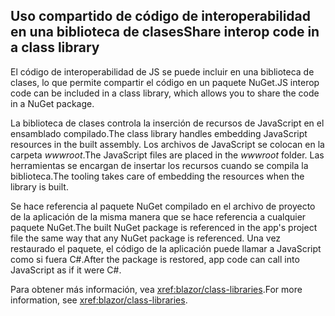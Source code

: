 ## <a name="share-interop-code-in-a-class-library"></a><span data-ttu-id="f7067-101">Uso compartido de código de interoperabilidad en una biblioteca de clases</span><span class="sxs-lookup"><span data-stu-id="f7067-101">Share interop code in a class library</span></span>

<span data-ttu-id="f7067-102">El código de interoperabilidad de JS se puede incluir en una biblioteca de clases, lo que permite compartir el código en un paquete NuGet.</span><span class="sxs-lookup"><span data-stu-id="f7067-102">JS interop code can be included in a class library, which allows you to share the code in a NuGet package.</span></span>

<span data-ttu-id="f7067-103">La biblioteca de clases controla la inserción de recursos de JavaScript en el ensamblado compilado.</span><span class="sxs-lookup"><span data-stu-id="f7067-103">The class library handles embedding JavaScript resources in the built assembly.</span></span> <span data-ttu-id="f7067-104">Los archivos de JavaScript se colocan en la carpeta *wwwroot*.</span><span class="sxs-lookup"><span data-stu-id="f7067-104">The JavaScript files are placed in the *wwwroot* folder.</span></span> <span data-ttu-id="f7067-105">Las herramientas se encargan de insertar los recursos cuando se compila la biblioteca.</span><span class="sxs-lookup"><span data-stu-id="f7067-105">The tooling takes care of embedding the resources when the library is built.</span></span>

<span data-ttu-id="f7067-106">Se hace referencia al paquete NuGet compilado en el archivo de proyecto de la aplicación de la misma manera que se hace referencia a cualquier paquete NuGet.</span><span class="sxs-lookup"><span data-stu-id="f7067-106">The built NuGet package is referenced in the app's project file the same way that any NuGet package is referenced.</span></span> <span data-ttu-id="f7067-107">Una vez restaurado el paquete, el código de la aplicación puede llamar a JavaScript como si fuera C#.</span><span class="sxs-lookup"><span data-stu-id="f7067-107">After the package is restored, app code can call into JavaScript as if it were C#.</span></span>

<span data-ttu-id="f7067-108">Para obtener más información, vea <xref:blazor/class-libraries>.</span><span class="sxs-lookup"><span data-stu-id="f7067-108">For more information, see <xref:blazor/class-libraries>.</span></span>
